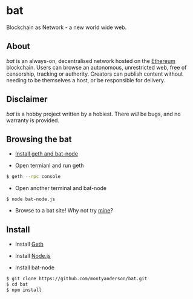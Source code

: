 # bat
Blockchain as Network - a new world wide web.

## About

*bat* is an always-on, decentralised network  hosted on the [Ethereum](https://www.ethereum.org/) blockchain. Users can browse an autonomous, unrestricted web, free of censorship, tracking or authority. Creators can publish content without needing to be themselves a host, or be responsible for delivery.

## Disclaimer

*bat* is a hobby project written by a hobiest. There *will* be bugs, and no warranty is provided.

## Browsing the bat

* [Install geth and bat-node](#install)

* Open termianl and run geth

``` bash
$ geth --rpc console
```

* Open another terminal and bat-node

```
$ node bat-node.js
```

* Browse to a bat site! Why not try [mine](http://localhost:8202/monty/)?

## Install

* Install [Geth](https://www.ethereum.org/cli)

* Install [Node.js](https://nodejs.org/en/download/)

* Install bat-node

``` bash
$ git clone https://github.com/montyanderson/bat.git
$ cd bat
$ npm install
```
